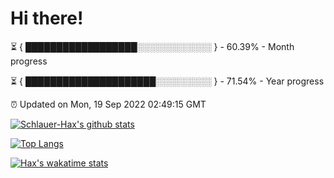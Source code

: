 # Hi there!

⏳ { ██████████████████░░░░░░░░░░░░ } - 60.39% - Month progress

⏳ { █████████████████████░░░░░░░░░ } - 71.54% - Year progress

⏰ Updated on Mon, 19 Sep 2022 02:49:15 GMT


[![Schlauer-Hax's github stats](https://github-readme-stats.vercel.app/api?username=Schlauer-Hax&show_icons=true&theme=dark&count_private=true)](https://github.com/Schlauer-Hax)


[![Top Langs](https://github-readme-stats.vercel.app/api/top-langs/?username=Schlauer-Hax&layout=compact&theme=dark)](https://github.com/Schlauer-Hax?tab=repositories)


[![Hax's wakatime stats](https://github-readme-stats.vercel.app/api/wakatime?username=Hax&theme=dark)](https://wakatime.com/@Hax)

